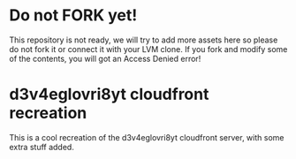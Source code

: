 # Do not FORK yet!

This repository is not ready, we will try to add more assets here so please do not fork it or connect it with your LVM clone. If you fork and modify some of the contents, you will got an Access Denied error!

# d3v4eglovri8yt cloudfront recreation
 
This is a cool recreation of the d3v4eglovri8yt cloudfront server, with some extra stuff added.

